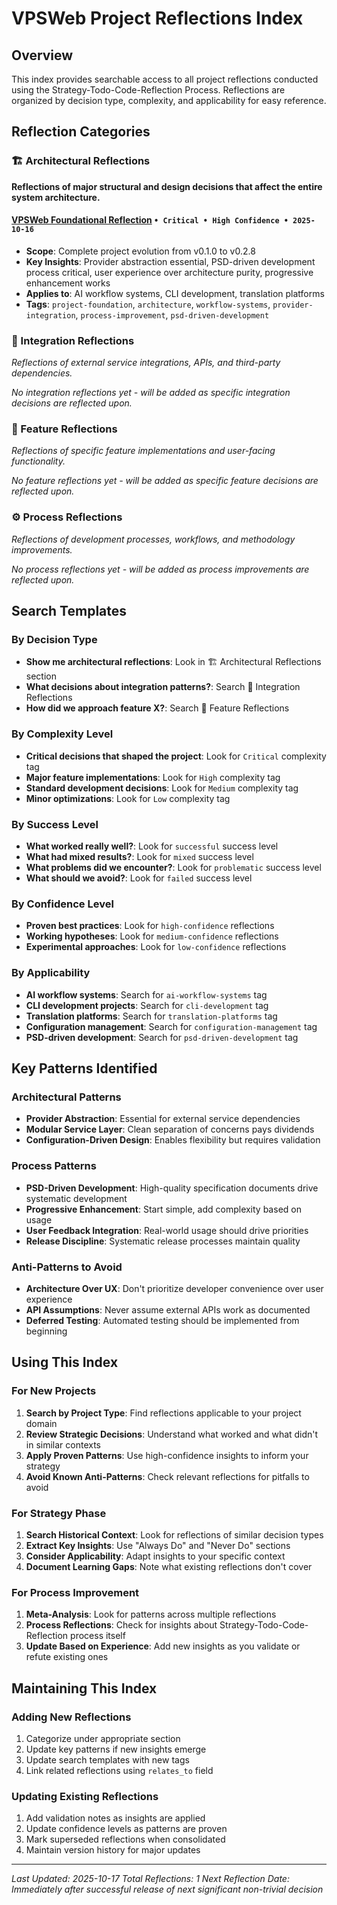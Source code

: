 # VPSWeb Project Reflections Index

## Overview
This index provides searchable access to all project reflections conducted using the Strategy-Todo-Code-Reflection Process. Reflections are organized by decision type, complexity, and applicability for easy reference.

## Reflection Categories

### 🏗️ Architectural Reflections
**Reflections of major structural and design decisions that affect the entire system architecture.**

#### [VPSWeb Foundational Reflection](2025/2025-10-16_vpsweb-foundational-reflection.md) `• Critical • High Confidence • 2025-10-16`
- **Scope**: Complete project evolution from v0.1.0 to v0.2.8
- **Key Insights**: Provider abstraction essential, PSD-driven development process critical, user experience over architecture purity, progressive enhancement works
- **Applies to**: AI workflow systems, CLI development, translation platforms
- **Tags**: `project-foundation`, `architecture`, `workflow-systems`, `provider-integration`, `process-improvement`, `psd-driven-development`

### 🔧 Integration Reflections
*Reflections of external service integrations, APIs, and third-party dependencies.*

*No integration reflections yet - will be added as specific integration decisions are reflected upon.*

### 🚀 Feature Reflections
*Reflections of specific feature implementations and user-facing functionality.*

*No feature reflections yet - will be added as specific feature decisions are reflected upon.*

### ⚙️ Process Reflections
*Reflections of development processes, workflows, and methodology improvements.*

*No process reflections yet - will be added as process improvements are reflected upon.*

## Search Templates

### By Decision Type
- **Show me architectural reflections**: Look in 🏗️ Architectural Reflections section
- **What decisions about integration patterns?**: Search 🔧 Integration Reflections
- **How did we approach feature X?**: Search 🚀 Feature Reflections

### By Complexity Level
- **Critical decisions that shaped the project**: Look for `Critical` complexity tag
- **Major feature implementations**: Look for `High` complexity tag
- **Standard development decisions**: Look for `Medium` complexity tag
- **Minor optimizations**: Look for `Low` complexity tag

### By Success Level
- **What worked really well?**: Look for `successful` success level
- **What had mixed results?**: Look for `mixed` success level
- **What problems did we encounter?**: Look for `problematic` success level
- **What should we avoid?**: Look for `failed` success level

### By Confidence Level
- **Proven best practices**: Look for `high-confidence` reflections
- **Working hypotheses**: Look for `medium-confidence` reflections
- **Experimental approaches**: Look for `low-confidence` reflections

### By Applicability
- **AI workflow systems**: Search for `ai-workflow-systems` tag
- **CLI development projects**: Search for `cli-development` tag
- **Translation platforms**: Search for `translation-platforms` tag
- **Configuration management**: Search for `configuration-management` tag
- **PSD-driven development**: Search for `psd-driven-development` tag

## Key Patterns Identified

### Architectural Patterns
- **Provider Abstraction**: Essential for external service dependencies
- **Modular Service Layer**: Clean separation of concerns pays dividends
- **Configuration-Driven Design**: Enables flexibility but requires validation

### Process Patterns
- **PSD-Driven Development**: High-quality specification documents drive systematic development
- **Progressive Enhancement**: Start simple, add complexity based on usage
- **User Feedback Integration**: Real-world usage should drive priorities
- **Release Discipline**: Systematic release processes maintain quality

### Anti-Patterns to Avoid
- **Architecture Over UX**: Don't prioritize developer convenience over user experience
- **API Assumptions**: Never assume external APIs work as documented
- **Deferred Testing**: Automated testing should be implemented from beginning

## Using This Index

### For New Projects
1. **Search by Project Type**: Find reflections applicable to your project domain
2. **Review Strategic Decisions**: Understand what worked and what didn't in similar contexts
3. **Apply Proven Patterns**: Use high-confidence insights to inform your strategy
4. **Avoid Known Anti-Patterns**: Check relevant reflections for pitfalls to avoid

### For Strategy Phase
1. **Search Historical Context**: Look for reflections of similar decision types
2. **Extract Key Insights**: Use "Always Do" and "Never Do" sections
3. **Consider Applicability**: Adapt insights to your specific context
4. **Document Learning Gaps**: Note what existing reflections don't cover

### For Process Improvement
1. **Meta-Analysis**: Look for patterns across multiple reflections
2. **Process Reflections**: Check for insights about Strategy-Todo-Code-Reflection process itself
3. **Update Based on Experience**: Add new insights as you validate or refute existing ones

## Maintaining This Index

### Adding New Reflections
1. Categorize under appropriate section
2. Update key patterns if new insights emerge
3. Update search templates with new tags
4. Link related reflections using `relates_to` field

### Updating Existing Reflections
1. Add validation notes as insights are applied
2. Update confidence levels as patterns are proven
3. Mark superseded reflections when consolidated
4. Maintain version history for major updates

---

*Last Updated: 2025-10-17*
*Total Reflections: 1*
*Next Reflection Date: Immediately after successful release of next significant non-trivial decision*